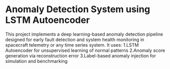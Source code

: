 # Anomaly Detection System using LSTM Autoencoder

This project implements a deep learning-based anomaly detection pipeline designed for early fault detection and system health monitoring in spacecraft telemetry or any time series system.
It uses:
1.LSTM Autoencoder for unsupervised learning of normal patterns
2.Anomaly score generation via reconstruction error
3.Label-based anomaly injection for simulation and benchmarking
